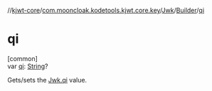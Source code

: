 //[kjwt-core](../../../../index.md)/[com.mooncloak.kodetools.kjwt.core.key](../../index.md)/[Jwk](../index.md)/[Builder](index.md)/[qi](qi.md)

# qi

[common]\
var [qi](qi.md): [String](https://kotlinlang.org/api/latest/jvm/stdlib/kotlin/-string/index.html)?

Gets/sets the [Jwk.qi](../qi.md) value.
